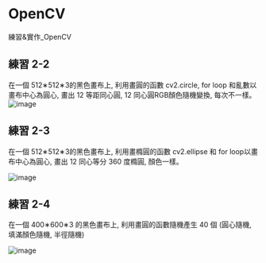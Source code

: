 # OpenCV
練習&amp;實作_OpenCV

## 練習 2-2
在一個  512∗512∗3的黑色畫布上, 利用畫圓的函數 cv2.circle, for loop 和亂數以畫布中心為圓心, 畫出 12 等距同心圓, 12 同心圓RGB顏色隨機變換, 每次不一樣。
![image](https://github.com/Penny3939/OpenCV/assets/125810833/5dd62f05-5c50-4960-9e37-50c626813cbd)


## 練習 2-3
在一個  512∗512∗3的黑色畫布上, 利用畫橢圓的函數 cv2.ellipse 和 for loop以畫布中心為圓心, 畫出 12 同心等分 360 度橢圓, 顏色一樣。

![image](https://github.com/Penny3939/OpenCV/assets/125810833/74bc96f1-3b97-4924-b1b8-1d2c092bbadc)

## 練習 2-4 
在一個  400∗600∗3 的黑色畫布上, 利用畫圓的函數隨機產生 40 個 (圓心隨機, 填滿顏色隨機, 半徑隨機)

![image](https://github.com/Penny3939/OpenCV/assets/125810833/ba480ea7-5ea3-47a3-8f56-e81809b8847f)
